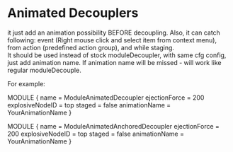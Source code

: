 Animated Decouplers
==================
it just add an animation possibility BEFORE decoupling. 
Also, it can catch following: event (Right mouse click and select item from context menu), from action (predefined action group), and while staging.  
It should be used instead of stock moduleDecoupler, with same  cfg config, just add animation name. If animation name will be missed - will work like regular moduleDecouple.

For example:

MODULE
{
  name = ModuleAnimatedDecoupler
  ejectionForce = 200
  explosiveNodeID = top
  staged = false
  animationName = YourAnimationName
}
	

MODULE
{
  name = ModuleAnimatedAnchoredDecoupler
  ejectionForce = 200
  explosiveNodeID = top
  staged = false
  animationName = YourAnimationName
}
	

